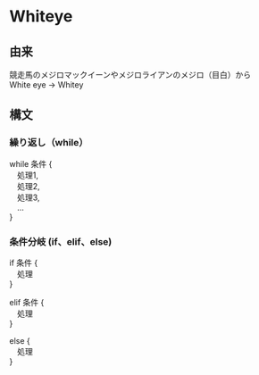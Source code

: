 # Whiteye
## 由来
競走馬のメジロマックイーンやメジロライアンのメジロ（目白）から  
White eye → Whitey
## 構文
### 繰り返し（while）
while 条件 {   
&emsp;処理1,  
&emsp;処理2,  
&emsp;処理3,  
&emsp;...  
}  
### 条件分岐 (if、elif、else)
if 条件 {  
&emsp;処理  
}  

elif 条件 {  
&emsp;処理  
}

else {  
&emsp;処理  
}  
